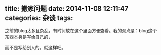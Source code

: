 title: 搬家问题
date: 2014-11-08 12:11:47
categories: 杂谈
tags:
---

之前的blog太多且杂乱，有时间放在这个里面方便查看。我的观点是：blog这个东西本身是写给自己的，

而不是写给别人的。就这样吧。

